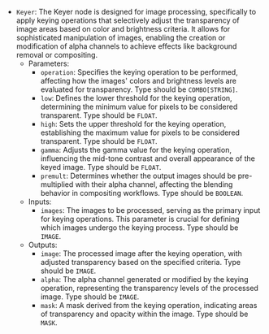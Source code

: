 - `Keyer`: The Keyer node is designed for image processing, specifically to apply keying operations that selectively adjust the transparency of image areas based on color and brightness criteria. It allows for sophisticated manipulation of images, enabling the creation or modification of alpha channels to achieve effects like background removal or compositing.
    - Parameters:
        - `operation`: Specifies the keying operation to be performed, affecting how the images' colors and brightness levels are evaluated for transparency. Type should be `COMBO[STRING]`.
        - `low`: Defines the lower threshold for the keying operation, determining the minimum value for pixels to be considered transparent. Type should be `FLOAT`.
        - `high`: Sets the upper threshold for the keying operation, establishing the maximum value for pixels to be considered transparent. Type should be `FLOAT`.
        - `gamma`: Adjusts the gamma value for the keying operation, influencing the mid-tone contrast and overall appearance of the keyed image. Type should be `FLOAT`.
        - `premult`: Determines whether the output images should be pre-multiplied with their alpha channel, affecting the blending behavior in compositing workflows. Type should be `BOOLEAN`.
    - Inputs:
        - `images`: The images to be processed, serving as the primary input for keying operations. This parameter is crucial for defining which images undergo the keying process. Type should be `IMAGE`.
    - Outputs:
        - `image`: The processed image after the keying operation, with adjusted transparency based on the specified criteria. Type should be `IMAGE`.
        - `alpha`: The alpha channel generated or modified by the keying operation, representing the transparency levels of the processed image. Type should be `IMAGE`.
        - `mask`: A mask derived from the keying operation, indicating areas of transparency and opacity within the image. Type should be `MASK`.
